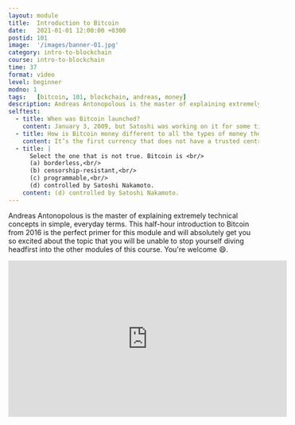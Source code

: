 ```yaml
---
layout: module
title:  Introduction to Bitcoin
date:   2021-01-01 12:00:00 +0300
postid: 101
image:  '/images/banner-01.jpg'
category: intro-to-blockchain
course: intro-to-blockchain
time: 37
format: video
level: beginner
modno: 1
tags:   [bitcoin, 101, blockchain, andreas, money]
description: Andreas Antonopolous is the master of explaining extremely technical concepts in simple, everyday terms. This half-hour introduction to Bitcoin from 2016 is the perfect primer for this module and will absolutely get you so excited about the topic that you will be unable to stop yourself diving headfirst into the other modules of this course. You're welcome!
selftest:
  - title: When was Bitcoin launched?
    content: January 3, 2009, but Satoshi was working on it for some time prior to this.
  - title: How is Bitcoin money different to all the types of money the preceded it?
    content: It’s the first currency that does not have a trusted centralised entity that manages the ledger.
  - title: |
      Select the one that is not true. Bitcoin is <br/>
      (a) borderless,<br/>
      (b) censorship-resistant,<br/>
      (c) programmable,<br/>
      (d) controlled by Satoshi Nakamoto.
    content: (d) controlled by Satoshi Nakamoto.
---
```


Andreas Antonopolous is the master of explaining extremely technical concepts in simple, everyday terms. This half-hour
introduction to Bitcoin from 2016 is the perfect primer for this module and will absolutely get you so excited about the
topic that you will be unable to stop yourself diving headfirst into the other modules of this course. You're welcome 😄.

<iframe width="560" height="315"
 src="https://www.youtube.com/embed/l1si5ZWLgy0"
 title="YouTube video player"
 frameborder="0"
 allow="accelerometer; autoplay; clipboard-write; encrypted-media; gyroscope; picture-in-picture"
 allowfullscreen>
</iframe>
